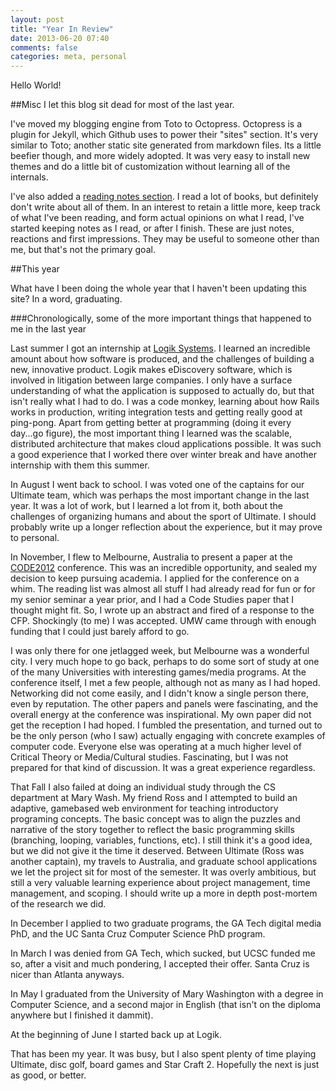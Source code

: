 ```yaml
---
layout: post
title: "Year In Review"
date: 2013-06-20 07:40
comments: false
categories: meta, personal
---
```


Hello World!

##Misc
I let this blog sit dead for most of the last year.

I've moved my blogging engine from Toto to Octopress.
Octopress is a plugin for Jekyll, which Github uses to power their "sites" section.
It's very similar to Toto; another static site generated from markdown files.
Its a little beefier though, and more widely adopted.
It was very easy to install new themes and do a little bit of customization without learning all of the internals.

I've also added a [reading notes section](http://reading.dlederle.com).
I read a lot of books, but definitely don't write about all of them.
In an interest to retain a little more, keep track of what I've been reading, and form actual opinions on what I read, I've started keeping notes as I read, or after I finish.
These are just notes, reactions and first impressions.
They may be useful to someone other than me, but that's not the primary goal.

##This year

What have I been doing the whole year that I haven't been updating this site?
In a word, graduating.

###Chronologically, some of the more important things that happened to me in the last year

Last summer I got an internship at [Logik Systems](http://logik.com).
I learned an incredible amount about how software is produced, and the challenges of building a new, innovative product.
Logik makes eDiscovery software, which is involved in litigation between large companies.
I only have a surface understanding of what the application is supposed to actually do, but that isn't really what I had to do.
I was a code monkey, learning about how Rails works in production, writing integration tests and getting really good at ping-pong.
Apart from getting better at programming (doing it every day...go figure), the most important thing I learned was the scalable, distributed architecture that makes cloud applications possible.
It was such a good experience that I worked there over winter break and have another internship with them this summer.

In August I went back to school.
I was voted one of the captains for our Ultimate team, which was perhaps the most important change in the last year.
It was a lot of work, but I learned a lot from it, both about the challenges of organizing humans and about the sport of Ultimate.
I should probably write up a longer reflection about the experience, but it may prove to personal.

In November, I flew to Melbourne, Australia to present a paper at the [CODE2012](http://code2012.wikidot.com/) conference.
This was an incredible opportunity, and sealed my decision to keep pursuing academia.
I applied for the conference on a whim.
The reading list was almost all stuff I had already read for fun or for my senior seminar a year prior, and I had a Code Studies paper that I thought might fit.
So, I wrote up an abstract and fired of a response to the CFP.
Shockingly (to me) I was accepted.
UMW came through with enough funding that I could just barely afford to go.

I was only there for one jetlagged week, but Melbourne was a wonderful city.
I very much hope to go back, perhaps to do some sort of study at one of the many Universities with interesting games/media programs.
At the conference itself, I met a few people, although not as many as I had hoped.
Networking did not come easily, and I didn't know a single person there, even by reputation.
The other papers and panels were fascinating, and the overall energy at the conference was inspirational.
My own paper did not get the reception I had hoped.
I fumbled the presentation, and turned out to be the only person (who I saw) actually engaging with concrete examples of computer code.
Everyone else was operating at a much higher level of Critical Theory or Media/Cultural studies.
Fascinating, but I was not prepared for that kind of discussion.
It was a great experience regardless.

That Fall I also failed at doing an individual study through the CS department at Mary Wash.
My friend Ross and I attempted to build an adaptive, gamebased web environment for teaching introductory programing concepts.
The basic concept was to align the puzzles and narrative of the story together to reflect the basic programming skills (branching, looping, variables, functions, etc).
I still think it's a good idea, but we did not give it the time it deserved.
Between Ultimate (Ross was another captain), my travels to Australia, and graduate school applications we let the project sit for most of the semester.
It was overly ambitious, but still a very valuable learning experience about project management, time management, and scoping.
I should write up a more in depth post-mortem of the research we did.

In December I applied to two graduate programs, the GA Tech digital media PhD, and the UC Santa Cruz Computer Science PhD program.

In March I was denied from GA Tech, which sucked, but UCSC funded me so, after a visit and much pondering, I accepted their offer.
Santa Cruz is nicer than Atlanta anyways.

In May I graduated from the University of Mary Washington with a degree in Computer Science, and a second major in English (that isn't on the diploma anywhere but I finished it dammit).

At the beginning of June I started back up at Logik.

That has been my year.
It was busy, but I also spent plenty of time playing Ultimate, disc golf, board games and Star Craft 2.
Hopefully the next is just as good, or better.
